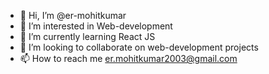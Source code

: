- 👋 Hi, I’m @er-mohitkumar
- 👀 I’m interested in Web-development
- 🌱 I’m currently learning React JS
- 💞️ I’m looking to collaborate on web-development projects
- 📫 How to reach me er.mohitkumar2003@gmail.com

<!---
er-mohitkumar/er-mohitkumar is a ✨ special ✨ repository because its `README.md` (this file) appears on your GitHub profile.
You can click the Preview link to take a look at your changes.
--->
